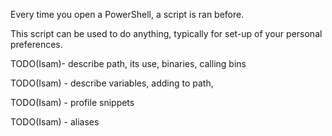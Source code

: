 Every time you open a PowerShell, a script is ran before.

This script can be used to do anything, typically for set-up of your personal preferences.

TODO(Isam)- describe path, its use, binaries, calling bins

TODO(Isam) - describe variables, adding to path,

TODO(Isam) - profile snippets

TODO(Isam) - aliases
